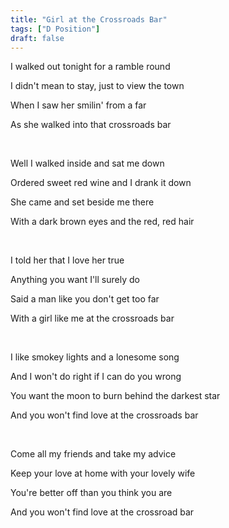 ```yaml
---
title: "Girl at the Crossroads Bar"
tags: ["D Position"]
draft: false
---
```


I walked out tonight for a ramble round

I didn't mean to stay, just to view the town

When I saw her smilin' from a far

As she walked into that crossroads bar

<br>

Well I walked inside and sat me down

Ordered sweet red wine and I drank it down

She came and set beside me there

With a dark brown eyes and the red, red hair

<br>

I told her that I love her true

Anything you want I'll surely do

Said a man like you don't get too far

With a girl like me at the crossroads bar

<br>

I like smokey lights and a lonesome song

And I won't do right if I can do you wrong

You want the moon to burn behind the darkest star

And you won't find love at the crossroads bar

<br>

Come all my friends and take my advice

Keep your love at home with your lovely wife

You're better off than you think you are

And you won't find love at the crossroad bar